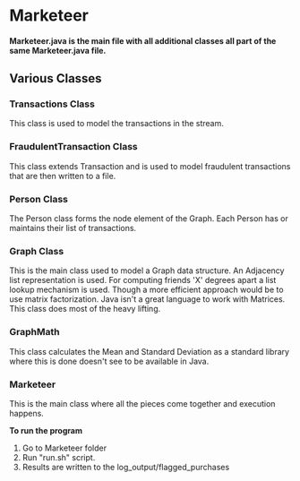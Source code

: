 # Marketeer

#### Marketeer.java is the main file with all additional classes all part of the same Marketeer.java file.

## Various Classes

### Transactions Class
This class is used to model the transactions in the stream.

### FraudulentTransaction Class
This class extends Transaction and is used to model fraudulent transactions that are then written to a file.

### Person Class
The Person class forms the node element of the Graph. Each Person has or maintains their list of transactions.

### Graph Class
This is the main class used to model a Graph data structure. An Adjacency list representation is used.
For computing friends 'X' degrees apart a list lookup mechanism is used. Though a more efficient approach would be to
use matrix factorization. Java isn't a great language to work with Matrices. This class does most of the heavy lifting.

### GraphMath
This class calculates the Mean and Standard Deviation as a standard library where this is done doesn't see to be available 
in Java.

### Marketeer
This is the main class where all the pieces come together and execution happens.


**To run the program**

1. Go to Marketeer folder
2. Run "run.sh" script.
3. Results are written to the log_output/flagged_purchases



